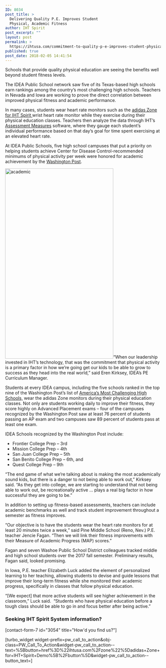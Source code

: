 ```yaml
---
ID: 8034
post_title: >
  Delivering Quality P.E. Improves Student
  Physical, Academic Fitness
author: IHT Spirit
post_excerpt: ""
layout: post
permalink: >
  https://ihtusa.com/commitment-to-quality-p-e-improves-student-physical-academic-fitness/
published: true
post_date: 2018-02-05 14:41:54
---
```

<span style="font-weight: 400;">Schools that provide quality physical education are seeing the benefits well beyond student fitness levels. </span>

<span style="font-weight: 400;">The IDEA Public School network saw five of its Texas-based high schools earn rankings among the country’s most challenging high schools. Teachers in Nevada and Iowa are working to prove the direct correlation between improved physical fitness and academic performance.</span>

<span style="font-weight: 400;">In many cases, students wear heart rate monitors such as the </span><a href="https://ihtusa.com/zone/"><span style="font-weight: 400;">adidas Zone for IHT Spirit </span></a><span style="font-weight: 400;">wrist heart rate monitor while they exercise during their physical education classes. Teachers then analyze the data through IHT’s </span><a href="https://ihtusa.com/spirit-system/assessment-software/"><span style="font-weight: 400;">Assessment Measures</span></a><span style="font-weight: 400;"> software, where they gauge each student’s individual performance based on that day’s goal for time spent exercising at an elevated heart rate. </span>

<span style="font-weight: 400;">At IDEA Public Schools, five high school campuses that put a priority on helping students achieve Center for Disease Control-recommended minimums of physical activity per week were honored for academic achievement by the </span><a href="https://ihtusa.com/idea-schools-thrive-academically/"><span style="font-weight: 400;">Washington Post</span></a><span style="font-weight: 400;">.</span><!--more-->

<span style="font-weight: 400;"><a href="https://ihtusa.com/wp-content/uploads/2018/02/WAshoe5.jpg"><img class="alignleft wp-image-8036" src="https://ihtusa.com/wp-content/uploads/2018/02/WAshoe5-171x300.jpg" alt="academic" width="350" height="615" /></a>“When our leadership invested in IHT’s technology, that was the commitment that physical activity is a primary factor in how we’re going get our kids to be able to grow to success as they head into the real world,” said Eren Kirksey, IDEA’s PE Curriculum Manager.  </span>

<span style="font-weight: 400;">Students at every IDEA campus, including the five schools ranked in the top nine of the Washington Post’s list of </span><a href="https://www.washingtonpost.com/graphics/local/high-school-challenge-2017/"><span style="font-weight: 400;">America’s Most Challenging High Schools,</span></a><span style="font-weight: 400;"> wear the adidas Zone monitors during their physical education classes. Not only are students working daily to improve their fitness, they score highly on Advanced Placement exams – four of the campuses recognized by the Washington Post saw at least 76 percent of students passing an AP exam and two campuses saw 89 percent of students pass at least one exam.</span>

<span style="font-weight: 400;">IDEA Schools recognized by the Washington Post include:</span>
<ul>
 	<li style="font-weight: 400;"><span style="font-weight: 400;">Frontier College Prep – 3</span><span style="font-weight: 400;">rd</span></li>
 	<li style="font-weight: 400;"><span style="font-weight: 400;">Mission College Prep – 4</span><span style="font-weight: 400;">th</span></li>
 	<li style="font-weight: 400;"><span style="font-weight: 400;">San Juan College Prep – 5</span><span style="font-weight: 400;">th</span></li>
 	<li style="font-weight: 400;"><span style="font-weight: 400;">San Benito College Prep – 6</span><span style="font-weight: 400;">th</span><span style="font-weight: 400;">, and </span></li>
 	<li style="font-weight: 400;"><span style="font-weight: 400;">Quest College Prep – 9th</span></li>
</ul>
<span style="font-weight: 400;">“The end game of what we’re talking about is making the most academically sound kids, but there is a danger to not being able to work out,” Kirksey said. “As they get into college, we are starting to understand that not being able to work out, be recreationally active … plays a real big factor in how successful they are going to be.”</span>

<span style="font-weight: 400;">In addition to setting up fitness-based assessments, teachers can include academic benchmarks as well and track student improvement throughout a semester as fitness improves.</span>

<span style="font-weight: 400;">“Our objective is to have the students wear the heart rate monitors for at least 20 minutes twice a week,” said Pine Middle School (Reno, Nev.) P.E. teacher Jencie Fagan. “Then we will link their fitness improvements with their Measure of Academic Progress (MAP) scores.” </span>

<span style="font-weight: 400;">Fagan and seven Washoe Public School District colleagues tracked middle and high school students over the 2017 fall semester. Preliminary results, Fagan said, looked promising.</span>

<span style="font-weight: 400;">In Iowa, P.E. teacher Elizabeth Luck added the element of personalized learning to her teaching, allowing students to devise and guide lessons that improve their long-term fitness while she monitored their academic progress, specifically in classes that follow physical education.</span>

<span style="font-weight: 400;">“[We expect] that more active students will see higher achievement in the classroom,” Luck said.  “Students who have physical education before a tough class should be able to go in and focus better after being active.”</span>
<h3 class="article-newsletter-signup">Seeking IHT Spirit System information?</h3>
<p class="article-newsletter-signup">[contact-form-7 id="3054" title="How'd you find us?"]</p>
[turbo_widget widget-prefix=pw_call_to_action&obj-class=PW_Call_To_Action&widget-pw_call_to_action--text=%5Bbutton+href%3D%22ihtusa.com%2Fzone%22%5Dadidas+Zone+for+IHT+Spirit+Demo%5B%2Fbutton%5D&widget-pw_call_to_action--button_text=]